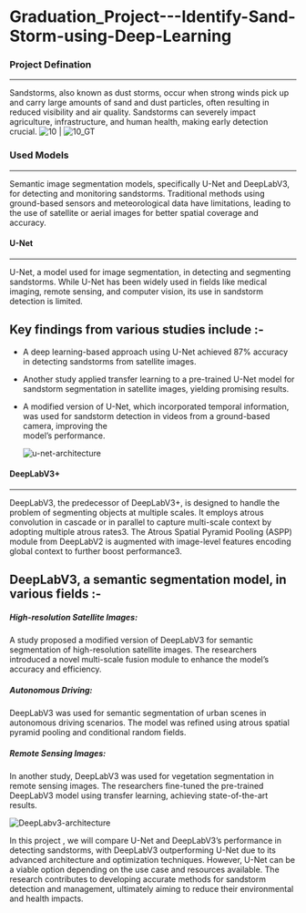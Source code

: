 # Graduation_Project---Identify-Sand-Storm-using-Deep-Learning

### Project Defination
------------------------
Sandstorms, also known as dust storms, occur when strong winds pick up and carry large amounts of sand and
dust particles, often resulting in reduced visibility and air quality. Sandstorms can severely impact agriculture, infrastructure, and human health, making early detection crucial.
![10](https://github.com/Abdelrahman3ly/Graduation_Project---Identify-Sand-Storm-using-Deep-Learning/assets/67483743/0ccfaa73-9159-4c04-8b91-43061b294461) |
![10_GT](https://github.com/Abdelrahman3ly/Graduation_Project---Identify-Sand-Storm-using-Deep-Learning/assets/67483743/b10fe5c2-3e88-4659-9f3c-0cf8956eedd2)


### Used Models
---------------
Semantic image segmentation models, specifically U-Net and DeepLabV3, for detecting and monitoring sandstorms.  Traditional methods using ground-based sensors and meteorological data have limitations, leading to the use of satellite or aerial images for better spatial coverage and accuracy.

#### U-Net
-----------
U-Net, a model used for image segmentation, in detecting and segmenting sandstorms. While U-Net has been widely used in fields like medical imaging, remote sensing, and computer vision, its use in sandstorm detection is limited.

Key findings from various studies include :-
----------------------------------------------
  - A deep learning-based approach using U-Net achieved 87% accuracy in detecting sandstorms from satellite images.
  - Another study applied transfer learning to a pre-trained U-Net model for sandstorm segmentation in satellite images, yielding promising results.
  - A modified version of U-Net, which incorporated temporal information, was used for sandstorm detection in videos from a ground-based camera, improving the     
    model’s performance.
    
    ![u-net-architecture](https://github.com/Abdelrahman3ly/Graduation_Project---Identify-Sand-Storm-using-Deep-Learning/assets/67483743/c3780d75-ccff-4b6f-b130-1146ab7d1ded)


#### DeepLabV3+
----------------
DeepLabV3, the predecessor of DeepLabV3+, is designed to handle the problem of segmenting objects at multiple scales. It employs atrous convolution in cascade or in parallel to capture multi-scale context by adopting multiple atrous rates3. The Atrous Spatial Pyramid Pooling (ASPP) module from DeepLabV2 is augmented with image-level features encoding global context to further boost performance3.

DeepLabV3, a semantic segmentation model, in various fields :-
----------------------------------------------------------------
##### High-resolution Satellite Images:
A study proposed a modified version of DeepLabV3 for semantic segmentation of high-resolution satellite images. The researchers introduced a novel multi-scale fusion module to enhance the model’s accuracy and efficiency.
##### Autonomous Driving:
DeepLabV3 was used for semantic segmentation of urban scenes in autonomous driving scenarios. The model was refined using atrous spatial pyramid pooling and conditional random fields.
##### Remote Sensing Images: 
In another study, DeepLabV3 was used for vegetation segmentation in remote sensing images. The researchers fine-tuned the pre-trained DeepLabV3 model using transfer learning, achieving state-of-the-art results.

![DeepLabv3-architecture](https://github.com/Abdelrahman3ly/Graduation_Project---Identify-Sand-Storm-using-Deep-Learning/assets/67483743/c538c4a2-302d-4cb8-a359-ad88824cc16c)







In this project , we will compare U-Net and DeepLabV3’s performance in detecting sandstorms, with DeepLabV3 outperforming U-Net due to its advanced architecture and optimization techniques. However, U-Net can be a viable option depending on the use case and resources available. The research contributes to developing accurate methods for sandstorm detection and management, ultimately aiming to reduce their environmental and health impacts.
